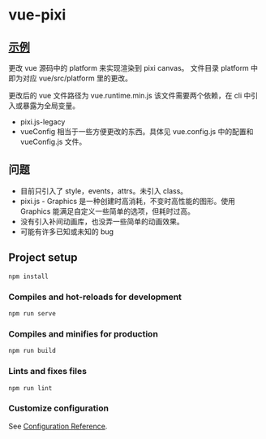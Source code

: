 # vue-pixi

## [示例](http://voderl.cn/testtest)

更改 vue 源码中的 platform 来实现渲染到 pixi canvas。
文件目录 platform 中即为对应 vue/src/platform 里的更改。

更改后的 vue 文件路径为 vue.runtime.min.js
该文件需要两个依赖，在 cli 中引入或暴露为全局变量。

- pixi.js-legacy
- vueConfig 相当于一些方便更改的东西。具体见 vue.config.js 中的配置和 vueConfig.js 文件。

## 问题

- 目前只引入了 style，events，attrs。未引入 class。
- pixi.js - Graphics 是一种创建时高消耗，不变时高性能的图形。使用 Graphics 能满足自定义一些简单的选项，但耗时过高。
- 没有引入补间动画库，也没弄一些简单的动画效果。
- 可能有许多已知或未知的 bug

## Project setup

```
npm install
```

### Compiles and hot-reloads for development

```
npm run serve
```

### Compiles and minifies for production

```
npm run build
```

### Lints and fixes files

```
npm run lint
```

### Customize configuration

See [Configuration Reference](https://cli.vuejs.org/config/).
